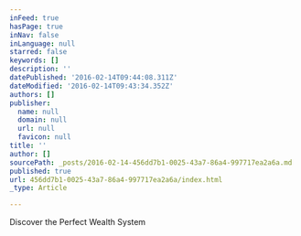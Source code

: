 ```yaml
---
inFeed: true
hasPage: true
inNav: false
inLanguage: null
starred: false
keywords: []
description: ''
datePublished: '2016-02-14T09:44:08.311Z'
dateModified: '2016-02-14T09:43:34.352Z'
authors: []
publisher:
  name: null
  domain: null
  url: null
  favicon: null
title: ''
author: []
sourcePath: _posts/2016-02-14-456dd7b1-0025-43a7-86a4-997717ea2a6a.md
published: true
url: 456dd7b1-0025-43a7-86a4-997717ea2a6a/index.html
_type: Article

---
```

Discover the Perfect Wealth System
